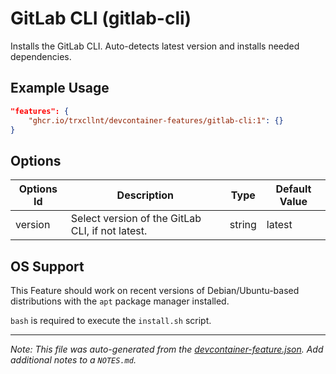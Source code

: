 
# GitLab CLI (gitlab-cli)

Installs the GitLab CLI. Auto-detects latest version and installs needed dependencies.

## Example Usage

```json
"features": {
    "ghcr.io/trxcllnt/devcontainer-features/gitlab-cli:1": {}
}
```

## Options

| Options Id | Description | Type | Default Value |
|-----|-----|-----|-----|
| version | Select version of the GitLab CLI, if not latest. | string | latest |



## OS Support

This Feature should work on recent versions of Debian/Ubuntu-based distributions with the `apt` package manager installed.

`bash` is required to execute the `install.sh` script.


---

_Note: This file was auto-generated from the [devcontainer-feature.json](https://github.com/trxcllnt/devcontainer-features/blob/main/src/gitlab-cli/devcontainer-feature.json).  Add additional notes to a `NOTES.md`._
